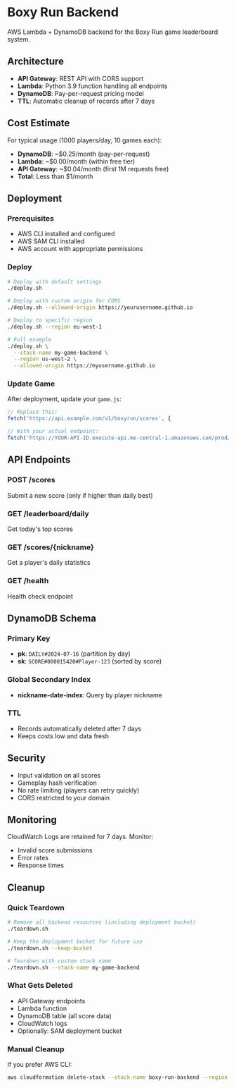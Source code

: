 # Boxy Run Backend

AWS Lambda + DynamoDB backend for the Boxy Run game leaderboard system.

## Architecture

- **API Gateway**: REST API with CORS support
- **Lambda**: Python 3.9 function handling all endpoints
- **DynamoDB**: Pay-per-request pricing model
- **TTL**: Automatic cleanup of records after 7 days

## Cost Estimate

For typical usage (1000 players/day, 10 games each):
- **DynamoDB**: ~$0.25/month (pay-per-request)
- **Lambda**: ~$0.00/month (within free tier)
- **API Gateway**: ~$0.04/month (first 1M requests free)
- **Total**: Less than $1/month

## Deployment

### Prerequisites
- AWS CLI installed and configured
- AWS SAM CLI installed
- AWS account with appropriate permissions

### Deploy

```bash
# Deploy with default settings
./deploy.sh

# Deploy with custom origin for CORS
./deploy.sh --allowed-origin https://yourusername.github.io

# Deploy to specific region
./deploy.sh --region eu-west-1

# Full example
./deploy.sh \
  --stack-name my-game-backend \
  --region us-west-2 \
  --allowed-origin https://myusername.github.io
```

### Update Game

After deployment, update your `game.js`:

```javascript
// Replace this:
fetch('https://api.example.com/v1/boxyrun/scores', {

// With your actual endpoint:
fetch('https://YOUR-API-ID.execute-api.me-central-1.amazonaws.com/prod/scores', {
```

## API Endpoints

### POST /scores
Submit a new score (only if higher than daily best)

### GET /leaderboard/daily
Get today's top scores

### GET /scores/{nickname}
Get a player's daily statistics

### GET /health
Health check endpoint

## DynamoDB Schema

### Primary Key
- **pk**: `DAILY#2024-07-16` (partition by day)
- **sk**: `SCORE#000015420#Player-123` (sorted by score)

### Global Secondary Index
- **nickname-date-index**: Query by player nickname

### TTL
- Records automatically deleted after 7 days
- Keeps costs low and data fresh

## Security

- Input validation on all scores
- Gameplay hash verification
- No rate limiting (players can retry quickly)
- CORS restricted to your domain

## Monitoring

CloudWatch Logs are retained for 7 days. Monitor:
- Invalid score submissions
- Error rates
- Response times

## Cleanup

### Quick Teardown

```bash
# Remove all backend resources (including deployment bucket)
./teardown.sh

# Keep the deployment bucket for future use
./teardown.sh --keep-bucket

# Teardown with custom stack name
./teardown.sh --stack-name my-game-backend
```

### What Gets Deleted
- API Gateway endpoints
- Lambda function  
- DynamoDB table (all score data)
- CloudWatch logs
- Optionally: SAM deployment bucket

### Manual Cleanup

If you prefer AWS CLI:

```bash
aws cloudformation delete-stack --stack-name boxy-run-backend --region me-central-1
```